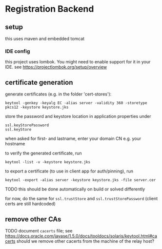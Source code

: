 # Registration Backend

## setup
this uses maven and embedded tomcat

### IDE config
this project uses lombok. You might need to enable support for it in your IDE.
see https://projectlombok.org/setup/overview

## certificate generation
generate certificates (e.g. in the folder 'cert-stores'):
```
keytool -genkey -keyalg EC -alias server -validity 360 -storetype pkcs12 -keystore keystore.jks
```
store the password and keystore location in application properties under
```
ssl.keyStorePassword
ssl.keyStore
```
when asked for first- and lastname, enter your domain CN e.g. your hostname

to verify the generated certificate, run
```
keytool -list -v -keystore keystore.jks
```

to export a certificate (to use in client app for auth/pinning), run
```
keytool -export -alias server -keystore keystore.jks -file server.cer
```
TODO this should be done automatically on build or solved differently

for now, do the same for `ssl.trustStore` and `ssl.trustStorePassword` (client certs are still hardcoded)

## remove other CAs
TODO document `cacerts` file; see https://docs.oracle.com/javase/1.5.0/docs/tooldocs/solaris/keytool.html#cacerts
should we remove other cacerts from the machine of the relay host?
